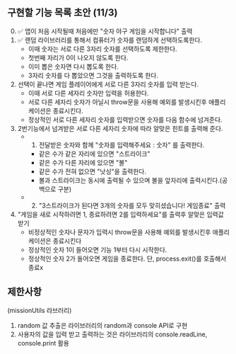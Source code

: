 ## 구현할 기능 목록 초안 (11/3)

0. ✅ 앱이 처음 시작될때 처음에만 "숫자 야구 게임을 시작합니다" 출력
1. ✅ 랜덤 라이브러리를 통해서 컴퓨터가 숫자를 랜덤하게 선택하도록한다.
   - 이때 숫자는 서로 다른 3자리 숫자를 선택하도록 제한한다.
   - 첫번째 자리가 0이 나오지 않도록 한다.
   - 이미 뽑은 숫자면 다시 뽑도록 한다.
   - 3자리 숫자를 다 뽑았으면 그것을 출력하도록 한다.
2. 선택이 끝나면 게임 플레이어에게 서로 다른 3자리 숫자를 입력 받는다.
   - 이때 서로 다른 세자리 숫자만 입력을 허용한다.
   - 서로 다른 세자리 숫자가 아닐시 throw문을 사용해 예외를 발생시킨후 애플리케이션은 종료시킨다.
   - 정상적인 서로 다른 세자리 숫자를 입력받으면 숫자를 다음 함수에 넘겨준다.
3. 2번기능에서 넘겨받은 서로 다른 세자리 숫자에 따라 알맞은 힌트를 출력해 준다.
   - 1. 전달받은 숫자와 함께 "숫자를 입력해주세요 : 숫자" 를 출력한다.
     - 같은 수가 같은 자리에 있으면 "스트라이크"
     - 같은 수가 다른 자리에 있으면 "볼"
     - 같은 수가 전혀 없으면 "낫싱"을 출력한다.
     - 볼과 스트라이크는 동시에 출력될 수 있으며 볼을 앞자리에 출력시킨다.(공백으로 구분)
   - 2. "3스트라이크가 된다면 3개의 숫자를 모두 맞히셨습니다! 게임종료" 출력
4. "게임을 새로 시작하려면 1, 종료하려면 2를 입력하세요"를 출력후 알맞은 입력값 받기
   - 비정상적인 숫자나 문자가 입력시 throw문을 사용해 예외를 발생시킨후 애플리케이션은 종료시킨다
   - 정상적인 숫자 1이 들어오면 기능 1부터 다시 시작한다.
   - 정상적인 숫자 2가 들어오면 게임을 종료한다. 단, process.exit()를 호출해서 종료x

## 제한사항

(missionUtils 라브러리)

1. random 값 추출은 라이브러리의 random과 console API로 구현
2. 사용자의 값을 입력 받고 출력하는 것은 라이브러리의 console.readLine, console.print 활용
